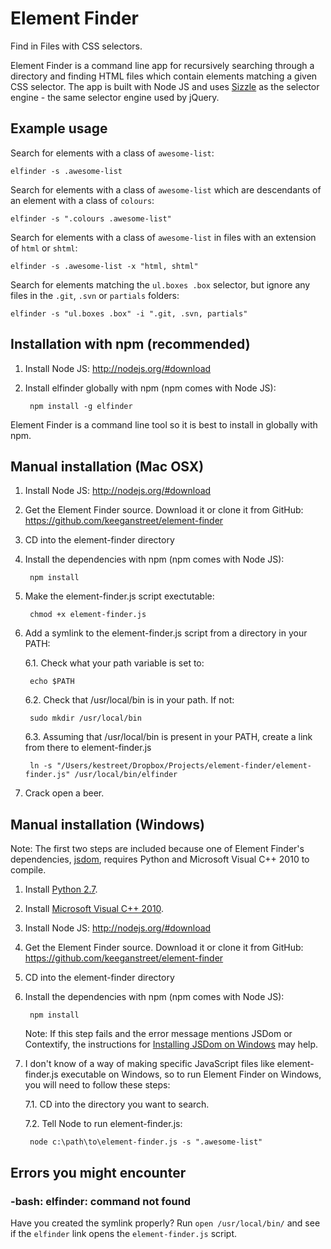 # Element Finder

Find in Files with CSS selectors.

Element Finder is a command line app for recursively searching through a directory and finding HTML files which contain elements matching a given CSS selector. The app is built with Node JS and uses [Sizzle](http://sizzlejs.com/) as the selector engine - the same selector engine used by jQuery.


## Example usage

Search for elements with a class of `awesome-list`:

    elfinder -s .awesome-list

Search for elements with a class of `awesome-list` which are descendants of an element with a class of `colours`:

    elfinder -s ".colours .awesome-list"

Search for elements with a class of `awesome-list` in files with an extension of `html` or `shtml`:

    elfinder -s .awesome-list -x "html, shtml"

Search for elements matching the `ul.boxes .box` selector, but ignore any files in the `.git`, `.svn` or `partials` folders:

    elfinder -s "ul.boxes .box" -i ".git, .svn, partials"


## Installation with npm (recommended)

1. Install Node JS: http://nodejs.org/#download

2. Install elfinder globally with npm (npm comes with Node JS):

        npm install -g elfinder

Element Finder is a command line tool so it is best to install in globally with npm.


## Manual installation (Mac OSX)

1. Install Node JS: http://nodejs.org/#download

2. Get the Element Finder source. Download it or clone it from GitHub: https://github.com/keeganstreet/element-finder

3. CD into the element-finder directory

4. Install the dependencies with npm (npm comes with Node JS):

        npm install

5. Make the element-finder.js script exectutable:

        chmod +x element-finder.js

6. Add a symlink to the element-finder.js script from a directory in your PATH:

    6.1. Check what your path variable is set to:

        echo $PATH

    6.2. Check that /usr/local/bin is in your path. If not:

        sudo mkdir /usr/local/bin

    6.3. Assuming that /usr/local/bin is present in your PATH, create a link from there to element-finder.js

        ln -s "/Users/kestreet/Dropbox/Projects/element-finder/element-finder.js" /usr/local/bin/elfinder

7. Crack open a beer.


## Manual installation (Windows)

Note: The first two steps are included because one of Element Finder's dependencies, [jsdom](https://github.com/tmpvar/jsdom), requires Python and Microsoft Visual C++ 2010 to compile.

1. Install [Python 2.7](http://www.python.org/getit/releases/2.7.3/).

2. Install [Microsoft Visual C++ 2010](http://www.microsoft.com/visualstudio/en-us/products/2010-editions/visual-cpp-express).

3. Install Node JS: http://nodejs.org/#download

4. Get the Element Finder source. Download it or clone it from GitHub: https://github.com/keeganstreet/element-finder

5. CD into the element-finder directory

6. Install the dependencies with npm (npm comes with Node JS):

        npm install
		
	Note: If this step fails and the error message mentions JSDom or Contextify, the instructions for [Installing JSDom on Windows](http://www.steveworkman.com/node-js/2012/installing-jsdom-on-windows/) may help.

7. I don't know of a way of making specific JavaScript files like element-finder.js executable on Windows, so to run Element Finder on Windows, you will need to follow these steps:

	7.1. CD into the directory you want to search.
	
	7.2. Tell Node to run element-finder.js:
	
		node c:\path\to\element-finder.js -s ".awesome-list"


## Errors you might encounter

### -bash: elfinder: command not found

Have you created the symlink properly? Run `open /usr/local/bin/` and see if the `elfinder` link opens the `element-finder.js` script.

